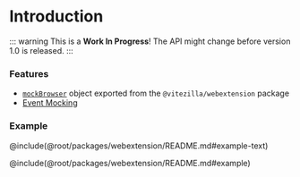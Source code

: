 # Introduction

<!-- #region contents -->

::: warning
This is a **Work In Progress**! The API might change before version 1.0 is released.
:::

### Features

- [`mockBrowser`](browser.md) object exported from the `@vitezilla/webextension` package
- [Event Mocking](mock-event.md)

### Example

@include(@root/packages/webextension/README.md#example-text)

@include(@root/packages/webextension/README.md#example)

<!-- #endregion contents -->

